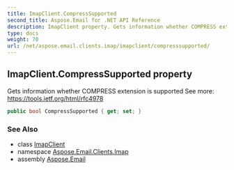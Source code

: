 ```yaml
---
title: ImapClient.CompressSupported
second_title: Aspose.Email for .NET API Reference
description: ImapClient property. Gets information whether COMPRESS extension is supported See more https//tools.ietf.org/html/rfc4978
type: docs
weight: 70
url: /net/aspose.email.clients.imap/imapclient/compresssupported/
---
```

## ImapClient.CompressSupported property

Gets information whether COMPRESS extension is supported See more: https://tools.ietf.org/html/rfc4978

```csharp
public bool CompressSupported { get; set; }
```

### See Also

* class [ImapClient](../)
* namespace [Aspose.Email.Clients.Imap](../../imapclient/)
* assembly [Aspose.Email](../../../)


